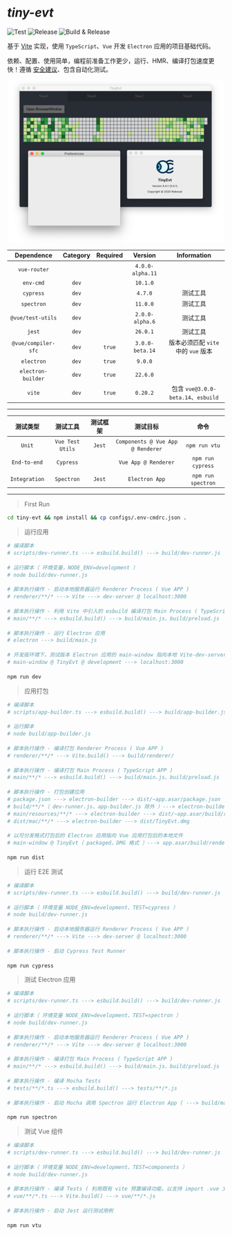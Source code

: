 # *tiny-evt*

![Test](https://github.com/neatfx/tiny-evt/workflows/Test/badge.svg)
![Release](https://github.com/neatfx/tiny-evt/workflows/Release/badge.svg)
![Build & Release](https://github.com/neatfx/tiny-evt/workflows/Build%20&%20Release/badge.svg)

基于 [Vite](https://github.com/vitejs/vite) 实现，使用 `TypeScript`、`Vue` 开发 `Electron` 应用的项目基础代码。

依赖、配置、使用简单，编程前准备工作更少，运行、HMR、编译打包速度更快！遵循 [安全建议](https://www.electronjs.org/docs/tutorial/security)、包含自动化测试。

![screenshot](screenshot.png)

| Dependence          | Category  | Required | Version          | Information |
| :---:               |:---:      |:---:     |:---:             |:---:|
| `vue-router`        |           |          | `4.0.0-alpha.11` |
| `env-cmd`           | `dev`     |          | `10.1.0`         |
| `cypress`           | `dev`     |          | `4.7.0`          | 测试工具
| `spectron`          | `dev`     |          | `11.0.0`         | 测试工具
| `@vue/test-utils`   | `dev`     |          | `2.0.0-alpha.6`  | 测试工具
| `jest`              | `dev`     |          | `26.0.1`         | 测试工具
| `@vue/compiler-sfc` | `dev`     | `true`   | `3.0.0-beta.14`  | 版本必须匹配 `vite` 中的 `vue` 版本
| `electron`          | `dev`     | `true`   | `9.0.0`          |
| `electron-builder`  | `dev`     | `true`   | `22.6.0`         |
| `vite`              | `dev`     | `true`   | `0.20.2`         | 包含 `vue@3.0.0-beta.14`、`esbuild`

---

| 测试类型               |  测试工具  | 测试框架 | 测试目标 | 命令 |
| :---:                 | :---:             | :---:   | :---:                      | :---: |
| `Unit`        | `Vue Test Utils` | `Jest`   | `Components @ Vue App @ Renderer`  | `npm run vtu`
| `End-to-end`  | `Cypress`         |         | `Vue App @ Renderer`               | `npm run cypress`
| `Integration` | `Spectron`        | `Jest`  | `Electron App`                     | `npm run spectron`

---

> First Run

```bash
cd tiny-evt && npm install && cp configs/.env-cmdrc.json .
```

> 运行应用

```bash
# 编译脚本
# scripts/dev-runner.ts ---> esbuild.build() ---> build/dev-runner.js

# 运行脚本（ 环境变量，NODE_ENV=development ）
# node build/dev-runner.js

# 脚本执行操作 - 启动本地服务器运行 Renderer Process ( Vue APP )
# renderer/**/* ---> Vite ---> dev-server @ localhost:3000

# 脚本执行操作 - 利用 Vite 中引入的 esbuild 编译打包 Main Process ( TypeScript APP )
# main/**/* ---> esbuild.build() ---> build/main.js、build/preload.js

# 脚本执行操作 - 运行 Electron 应用
# electron ---> build/main.js

# 开发版环境下，测试版本 Electron 应用的 main-window 指向本地 Vite-dev-server
# main-window @ TinyEvt @ development ---> localhost:3000

npm run dev
```

> 应用打包

```bash
# 编译脚本
# scripts/app-builder.ts ---> esbuild.build() ---> build/app-builder.js

# 运行脚本
# node build/app-builder.js

# 脚本执行操作 - 编译打包 Renderer Process ( Vue APP )
# renderer/**/* ---> Vite.build() ---> build/renderer/

# 脚本执行操作 - 编译打包 Main Process ( TypeScript APP )
# main/**/* ---> esbuild.build() ---> build/main.js、build/preload.js

# 脚本执行操作 - 打包创建应用
# package.json ---> electron-builder ---> dist/~app.asar/package.json
# build/**/*（ dev-runner.js、app-builder.js 除外 ）---> electron-builder ---> dist/~app.asar/build/
# main/resources/**/* ---> electron-builder ---> dist/~app.asar/build/resources/
# dist/mac/**/* ---> electron-builder ---> dist/TinyEvt.dmg

# 以可分发格式打包后的 Electron 应用指向 Vue 应用打包后的本地文件
# main-window @ TinyEvt（ packaged，DMG 格式 ）---> app.asar/build/renderer/index.html

npm run dist
```

> 运行 E2E 测试

```bash
# 编译脚本
# scripts/dev-runner.ts ---> esbuild.build() ---> build/dev-runner.js

# 运行脚本（ 环境变量 NODE_ENV=development、TEST=cypress ）
# node build/dev-runner.js

# 脚本执行操作 - 启动本地服务器运行 Renderer Process ( Vue APP )
# renderer/**/* ---> Vite ---> dev-server @ localhost:3000

# 脚本执行操作 - 启动 Cypress Test Runner

npm run cypress
```

> 测试 Electron 应用

```bash
# 编译脚本
# scripts/dev-runner.ts ---> esbuild.build() ---> build/dev-runner.js

# 运行脚本（ 环境变量 NODE_ENV=development、TEST=spectron ）
# node build/dev-runner.js

# 脚本执行操作 - 启动本地服务器运行 Renderer Process ( Vue APP )
# renderer/**/* ---> Vite ---> dev-server @ localhost:3000

# 脚本执行操作 - 编译打包 Main Process ( TypeScript APP )
# main/**/* ---> esbuild.build() ---> build/main.js、build/preload.js

# 脚本执行操作 - 编译 Mocha Tests
# tests/**/*.ts ---> esbuild.build() ---> tests/**/*.js

# 脚本执行操作 - 启动 Mocha 调用 Spectron 运行 Electron App ( ---> build/main.js ) 进行测试

npm run spectron
```

> 测试 Vue 组件

```bash
# 编译脚本
# scripts/dev-runner.ts ---> esbuild.build() ---> build/dev-runner.js

# 运行脚本（ 环境变量 NODE_ENV=development、TEST=components ）
# node build/dev-runner.js

# 脚本执行操作 - 编译 Tests ( 利用既有 vite 预置编译功能，以支持 import .vue 文件以及 TypeScript 转换 )
# vue/**/*.ts ---> Vite.build() ---> vue/**/*.js

# 脚本执行操作 - 启动 Jest 运行测试用例

npm run vtu
```
